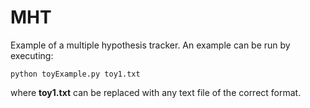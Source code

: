 # MHT

Example of a multiple hypothesis tracker. An example can be run by executing:
```
python toyExample.py toy1.txt
```
where **toy1.txt** can be replaced with any text file of the correct format.
